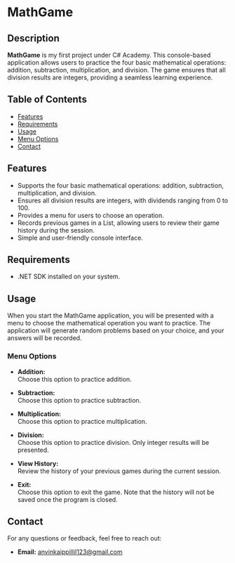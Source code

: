 # MathGame

## Description

**MathGame** is my first project under C# Academy. This console-based application allows users to practice the four basic mathematical operations: addition, subtraction, multiplication, and division. The game ensures that all division results are integers, providing a seamless learning experience.

## Table of Contents
- [Features](#features)
- [Requirements](#requirements)
- [Usage](#usage)
- [Menu Options](#menu-options)
- [Contact](#contact)

## Features

- Supports the four basic mathematical operations: addition, subtraction, multiplication, and division.
- Ensures all division results are integers, with dividends ranging from 0 to 100.
- Provides a menu for users to choose an operation.
- Records previous games in a List, allowing users to review their game history during the session.
- Simple and user-friendly console interface.

## Requirements

- .NET SDK installed on your system.

## Usage

When you start the MathGame application, you will be presented with a menu to choose the mathematical operation you want to practice. The application will generate random problems based on your choice, and your answers will be recorded.

### Menu Options

- **Addition:**  
  Choose this option to practice addition.

- **Subtraction:**  
  Choose this option to practice subtraction.

- **Multiplication:**  
  Choose this option to practice multiplication.

- **Division:**  
  Choose this option to practice division. Only integer results will be presented.

- **View History:**  
  Review the history of your previous games during the current session.

- **Exit:**  
  Choose this option to exit the game. Note that the history will not be saved once the program is closed.

## Contact

For any questions or feedback, feel free to reach out:

- **Email:** anvinkaippillil123@gmail.com

